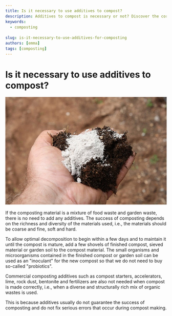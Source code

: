 ```yaml
---
title: Is it necessary to use additives to compost?
description: Additives to compost is necessary or not? Discover the correct method the add additives to compost pile.
keywords:
  - composting

slug: is-it-necessary-to-use-additives-for-composting
authors: [emma]
tags: [composting]
---
```


# Is it necessary to use additives to compost?

![compost additives](./img/img.png)

If the composting material is a mixture of food waste and garden waste, there is no need to add any additives.
The success of composting depends on the richness and diversity of the materials used, i.e., the materials should be 
coarse and fine, soft and hard.

To allow optimal decomposition to begin within a few days and to maintain it until the compost is mature, add a few 
shovels of finished compost, sieved material or garden soil to the compost material. The small organisms and microorganisms 
contained in the finished compost or garden soil can be used as an "inoculant" for the new compost so that we do not need
to buy so-called "probiotics".

Commercial composting additives such as compost starters, accelerators, lime, rock dust, bentonite and fertilizers are 
also not needed when compost is made correctly, i.e., when a diverse and structurally rich mix of organic wastes is used. 

This is because additives usually do not guarantee the success of composting and do not fix serious errors that occur 
during compost making.

